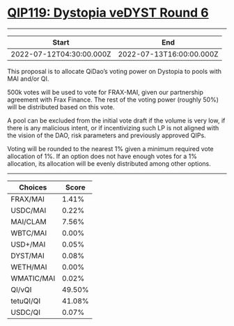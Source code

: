 
# [QIP119: Dystopia veDYST Round 6](https://snapshot.org/#/qidao.eth/proposal/0xedc041381275a76fda94565c8a8b57d632cf17167581c938694812e5fdc88aff)

---
| Start | End |
| --- | --- |
| 2022-07-12T04:30:00.000Z | 2022-07-13T16:00:00.000Z |


This proposal is to allocate QiDao’s voting power on Dystopia to pools with MAI and/or QI.

500k votes will be used to vote for FRAX-MAI, given our partnership agreement with Frax Finance. The rest of the voting power (roughly 50%) will be distributed based on this vote. 

A pool can be excluded from the initial vote draft if the volume is very low, if there is any malicious intent, or if incentivizing such LP is not aligned with the vision of the DAO, risk parameters and previously approved QIPs.

Voting will be rounded to the nearest 1% given a minimum required vote allocation of 1%. If an option does not have enough votes for a 1% allocation, its allocation will be evenly distributed among other options.

---
| Choices | Score |
| --- | --- |
| FRAX/MAI | 1.41% |
| USDC/MAI | 0.22% |
| MAI/CLAM | 7.56% |
| WBTC/MAI | 0.00% |
| USD+/MAI | 0.05% |
| DYST/MAI | 0.08% |
| WETH/MAI | 0.00% |
| WMATIC/MAI | 0.02% |
| QI/vQI | 49.50% |
| tetuQI/QI | 41.08% |
| USDC/QI | 0.07% |

